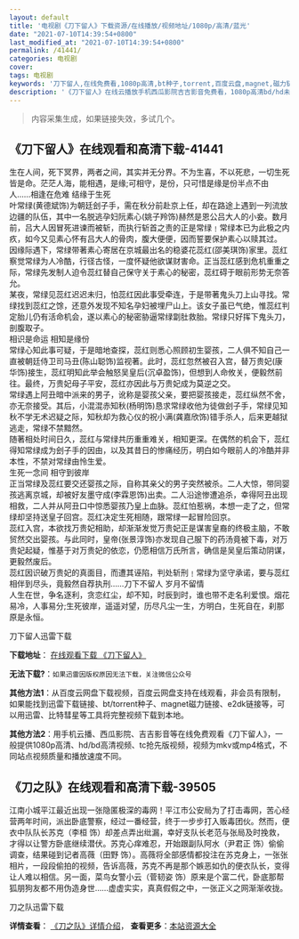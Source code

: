 ```yaml
---
layout: default
title: '电视剧《刀下留人》下载资源/在线播放/视频地址/1080p/高清/蓝光'
date: "2021-07-10T14:39:54+0800"
last_modified_at: "2021-07-10T14:39:54+0800"
permalink: /41441/
categories: 电视剧
cover:
tags: 电视剧
keywords: '刀下留人,在线免费看,1080p高清,bt种子,torrent,百度云盘,magnet,磁力链,迅雷下载资源'
description: '《刀下留人》在线云播放手机西瓜影院吉吉影音免费看，1080p高清bd/hd未删减完整版和tc抢先枪版，mkv/mp4格式，附带bt/torrent种子、magnet/磁力链、百度云盘、网盘资源迅雷下载链接'
---
```


>内容采集生成，如果链接失效，多试几个。


## 《刀下留人》在线观看和高清下载-41441

生在人间，死下冥界，两者之间，其实并无分界。不为生喜，不以死悲，一切生死皆是命。茫茫人海，能相遇，是缘;可相守，是份，只可惜是缘是份半点不由人&hellip;…相逢在危难 结缘于生死<br />叶常绿(黄德斌饰)为朝廷刽子手，需在秋分前赴京上任，却在路途上遇到一列流放边疆的队伍，其中一名脱逃孕妇阮素心(姚子羚饰)赫然是恩公吕大人的小妾。数月前，吕大人因冒死进谏而被斩，而执行斩首之责的正是常绿﹗常绿本已为此极之内疚，如今又见素心怀有吕大人的骨肉，腹大便便，因而誓要保护素心以赎其过。<br />因缘际遇下，常绿带著素心寄居在京城最出名的稳婆花蕊红(邵美琪饰)家里。蕊红察觉常绿为人冷酷，行径古怪，一度怀疑他欲谋财害命。正当蕊红感到危机重重之际，常绿先发制人迫令蕊红替自己保守关于素心的秘密，蕊红碍于眼前形势无奈答允。<br />某夜，常绿见蕊红迟迟未归，怕蕊红因此事受牵连，于是带著鬼头刀上山寻找。常绿找到蕊红之馀，还意外发现不知名孕妇被埋尸山上。该女子虽已气绝，惟蕊红判定胎儿仍有活命机会，遂以素心的秘密胁逼常绿劏肚救胎。常绿只好挥下鬼头刀，剖腹取子。<br />相识是命运 相知是缘份<br />常绿心知此事可疑，于是暗地查探，蕊红则悉心照顾初生婴孩，二人俱不知自己一直被朝廷侍卫司马丑(陈山聪饰)监视著。此时，蕊红忽然被召入宫，替万贵妃(康华饰)接生，蕊红明知此举会触怒吴皇后(沉卓盈饰)，但想到人命攸关，便毅然前往。最终，万贵妃母子平安，蕊红亦因此与万贵妃成为莫逆之交。<br />常绿遇上阿丑暗中派来的男子，讹称是婴孩父亲，要把婴孩接走，蕊红纵然不舍，亦无奈接受。其后，小混混赤知秋(杨明饰)恳求常绿收他为徒做刽子手，常绿见知秋不学无术迟疑之际，知秋却为救心仪的祝小满(龚嘉欣饰)错手杀人，后来更越狱逃走，常绿不禁黯然。<br />随著相处时间日久，蕊红与常绿共历重重难关，相知更深。在偶然的机会下，蕊红得知常绿成为刽子手的因由，以及其昔日的惨痛经历，明白如今眼前人的冷酷并非本性，不禁对常绿由怜生爱。<br />生死一念间 相守到彼岸<br />正当常绿及蕊红要交还婴孩之际，自称其亲父的男子突然被杀。二人大惊，带同婴孩逃离京城，却被好友墨守成(李霖恩饰)出卖。二人沿途惨遭追杀，幸得阿丑出现相救，二人并从阿丑口中惊悉婴孩乃皇上血脉。蕊红怕惹祸，本想一走了之，但常绿却坚持送皇子回宫。蕊红决定生死相随，跟常绿一起冒险回京。<br />蕊红入宫，本欲找万贵妃相助，却渐渐发觉万贵妃正是谋害皇裔的终极主脑，不敢贸然交出婴孩。与此同时，皇帝(张景淳饰)亦发现自己服下的药汤竟被下毒，对万贵妃起疑，惟基于对万贵妃的依恋，仍愿相信万氏所言，确信是吴皇后策动阴谋，更毅然废后。<br />蕊红因识破万贵妃的真面目，而遭其诬陷，判处斩刑﹗常绿为坚守承诺，要与蕊红相伴到尽头，竟毅然自荐执刑……刀下不留人 岁月不留情<br />人生在世，争名逐利，贪恋红尘，却不知，时辰到时，谁也带不走名利爱恨。烟花易冷，人事易分;生死彼岸，遥遥对望，历尽凡尘一生，方明白，生死自在，刹那原是永恒。<br />


刀下留人迅雷下载

**下载地址**： [在线观看下载 《刀下留人》](https://www.993dy.com//vod-detail-id-10840.html) 


**无法下载?**：`如果迅雷因版权原因无法下载，关注微信公众号 `

**其他方法1**：从百度云网盘下载视频，百度云网盘支持在线观看，非会员有限制，如果能找到迅雷下载链接、bt/torrent种子、magnet磁力链接、e2dk链接等，可以用迅雷、比特彗星等工具将完整视频下载到本地。

**其他方法2**：用手机云播、西瓜影院、吉吉影音等在线免费观看《刀下留人》，一般提供1080p高清、hd/bd高清视频、tc抢先版视频，视频为mkv或mp4格式，不同站点视频质量和播放速度不同。


## 《刀之队》在线观看和高清下载-39505

江南小城平江最近出现一张隐匿极深的毒网！平江市公安局为了打击毒网，苦心经营两年时间，派出卧底警察，经过一番经营，终于一步步打入贩毒团伙。然而，便衣中队队长苏克（李桓 饰）却差点弄出纰漏，幸好支队长老范与张局及时挽救，才得以让警方卧底继续潜伏。苏克心痒难忍，开始跟副队阿水（尹君正 饰）偷偷调查，结果碰到记者高薇（田野 饰）。高薇将全部感情都投注在苏克身上，一张张相片，一段段偷拍的视频，告诉高薇，苏克不再是那个嫉恶如仇的便衣队长，变得让人难以相信。另一面，菜鸟女警小云（菅韧姿 饰）原来是个富二代，卧底那帮狐朋狗友都不用伪造身世&hellip;…虚虚实实，真真假假之中，一张正义之网渐渐收拢。<!---剧情end--->


刀之队迅雷下载

**详情查看**： [《刀之队》详情介绍](/movie/39505/)， **查看更多**：[本站资源大全](/movie/t/all/)

